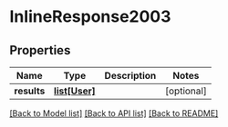 # InlineResponse2003

## Properties
Name | Type | Description | Notes
------------ | ------------- | ------------- | -------------
**results** | [**list[User]**](User.md) |  | [optional] 

[[Back to Model list]](../README.md#documentation-for-models) [[Back to API list]](../README.md#documentation-for-api-endpoints) [[Back to README]](../README.md)

